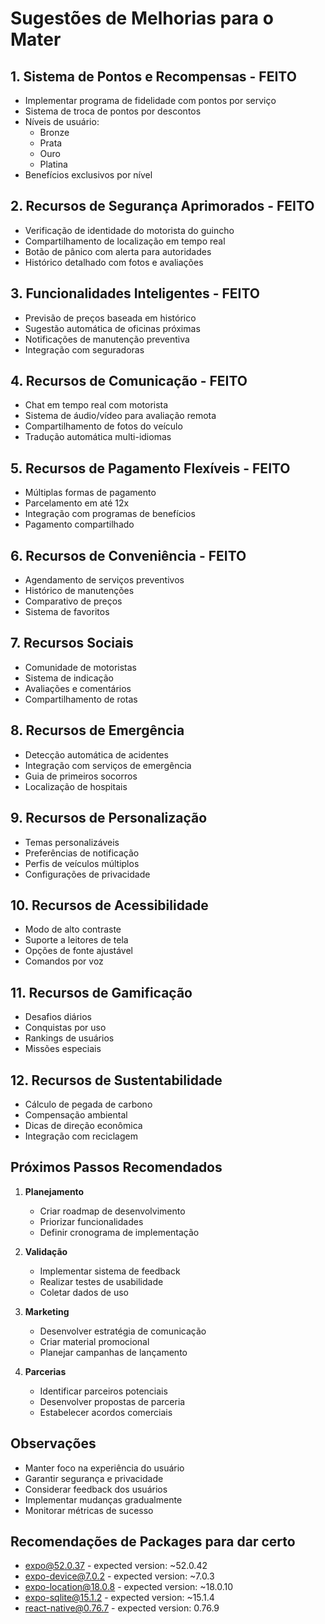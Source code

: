 # Sugestões de Melhorias para o Mater

## 1. Sistema de Pontos e Recompensas - FEITO
- Implementar programa de fidelidade com pontos por serviço
- Sistema de troca de pontos por descontos
- Níveis de usuário:
  - Bronze
  - Prata
  - Ouro
  - Platina
- Benefícios exclusivos por nível

## 2. Recursos de Segurança Aprimorados - FEITO
- Verificação de identidade do motorista do guincho
- Compartilhamento de localização em tempo real
- Botão de pânico com alerta para autoridades
- Histórico detalhado com fotos e avaliações

## 3. Funcionalidades Inteligentes - FEITO
- Previsão de preços baseada em histórico
- Sugestão automática de oficinas próximas
- Notificações de manutenção preventiva
- Integração com seguradoras

## 4. Recursos de Comunicação - FEITO
- Chat em tempo real com motorista
- Sistema de áudio/vídeo para avaliação remota
- Compartilhamento de fotos do veículo
- Tradução automática multi-idiomas

## 5. Recursos de Pagamento Flexíveis - FEITO
- Múltiplas formas de pagamento
- Parcelamento em até 12x
- Integração com programas de benefícios
- Pagamento compartilhado

## 6. Recursos de Conveniência - FEITO
- Agendamento de serviços preventivos
- Histórico de manutenções
- Comparativo de preços
- Sistema de favoritos

## 7. Recursos Sociais
- Comunidade de motoristas
- Sistema de indicação
- Avaliações e comentários
- Compartilhamento de rotas

## 8. Recursos de Emergência
- Detecção automática de acidentes
- Integração com serviços de emergência
- Guia de primeiros socorros
- Localização de hospitais

## 9. Recursos de Personalização
- Temas personalizáveis
- Preferências de notificação
- Perfis de veículos múltiplos
- Configurações de privacidade

## 10. Recursos de Acessibilidade
- Modo de alto contraste
- Suporte a leitores de tela
- Opções de fonte ajustável
- Comandos por voz

## 11. Recursos de Gamificação
- Desafios diários
- Conquistas por uso
- Rankings de usuários
- Missões especiais

## 12. Recursos de Sustentabilidade
- Cálculo de pegada de carbono
- Compensação ambiental
- Dicas de direção econômica
- Integração com reciclagem

## Próximos Passos Recomendados

1. **Planejamento**
   - Criar roadmap de desenvolvimento
   - Priorizar funcionalidades
   - Definir cronograma de implementação

2. **Validação**
   - Implementar sistema de feedback
   - Realizar testes de usabilidade
   - Coletar dados de uso

3. **Marketing**
   - Desenvolver estratégia de comunicação
   - Criar material promocional
   - Planejar campanhas de lançamento

4. **Parcerias**
   - Identificar parceiros potenciais
   - Desenvolver propostas de parceria
   - Estabelecer acordos comerciais

## Observações
- Manter foco na experiência do usuário
- Garantir segurança e privacidade
- Considerar feedback dos usuários
- Implementar mudanças gradualmente
- Monitorar métricas de sucesso 


## Recomendações de Packages para dar certo
- expo@52.0.37 - expected version: ~52.0.42
- expo-device@7.0.2 - expected version: ~7.0.3
- expo-location@18.0.8 - expected version: ~18.0.10
- expo-sqlite@15.1.2 - expected version: ~15.1.4
- react-native@0.76.7 - expected version: 0.76.9